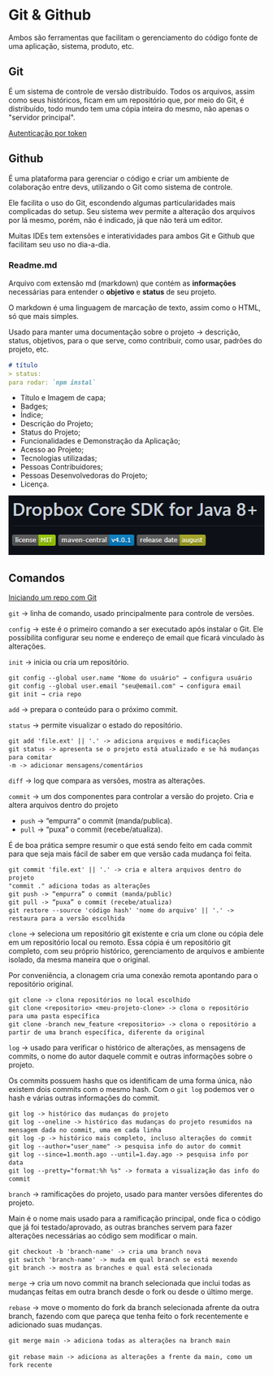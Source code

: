 # Git & Github

Ambos são ferramentas que facilitam o gerenciamento do código fonte de uma aplicação, sistema, produto, etc.

## Git

É um sistema de controle de versão distribuído. Todos os arquivos, assim como seus históricos, ficam em um repositório que, por meio do Git, é distribuído, todo mundo tem uma cópia inteira do mesmo, não apenas o "servidor principal".

[Autenticação por token](https://www.alura.com.br/artigos/nova-exigencia-do-git-de-autenticacao-por-token-o-que-e-o-que-devo-fazer)

## Github

É uma plataforma para gerenciar o código e criar um ambiente de colaboração entre devs, utilizando o Git como sistema de controle.

Ele facilita o uso do Git, escondendo algumas particularidades mais complicadas do setup. Seu sistema wev permite a alteração dos arquivos por lá mesmo, porém, não é indicado, já que não terá um editor.

Muitas IDEs tem extensões e interatividades para ambos Git e Github que facilitam seu uso no dia-a-dia.

### Readme.md

Arquivo com extensão md (markdown) que contém as **informações** necessárias para entender o **objetivo** e **status** de seu projeto.

O markdown é uma linguagem de marcação de texto, assim como o HTML, só que mais simples.

Usado para manter uma documentação sobre o projeto → descrição, status, objetivos, para o que serve, como contribuir, como usar, padrões do projeto, etc.

```md
# título
> status: 
para rodar: `npm instal`
```

- Título e Imagem de capa;
- Badges;
- Índice;
- Descrição do Projeto;
- Status do Projeto;
- Funcionalidades e Demonstração da Aplicação;
- Acesso ao Projeto;
- Tecnologias utilizadas;
- Pessoas Contribuidores;
- Pessoas Desenvolvedoras do Projeto;
- Licença.

![](../imgs/shields_io.png)

## Comandos

[Iniciando um repo com Git](https://www.alura.com.br/artigos/iniciando-repositorio-git)

`git` → linha de comando, usado principalmente para controle de versões.

`config` → este é o primeiro comando a ser executado após instalar o Git. Ele possibilita configurar seu nome e endereço de email que ficará vinculado às alterações.

`init` → inicia ou cria um repositório.

```
git config --global user.name "Nome do usuário" → configura usuário
git config --global user.email "seu@email.com" → configura email
git init → cria repo
```

`add` → prepara o conteúdo para o próximo commit.

`status` → permite visualizar o estado do repositório.

```
git add 'file.ext' || '.' -> adiciona arquivos e modificações
git status -> apresenta se o projeto está atualizado e se há mudanças para comitar 
-m -> adicionar mensagens/comentários
```

`diff` → log que compara as versões, mostra as alterações.

`commit` → um dos componentes para controlar a versão do projeto. Cria e altera arquivos dentro do projeto

* `push` → “empurra” o commit (manda/publica).
* `pull` → “puxa” o commit (recebe/atualiza).

É de boa prática sempre resumir o que está sendo feito em cada commit para que seja mais fácil de saber em que versão cada mudança foi feita.

```
git commit 'file.ext' || '.' -> cria e altera arquivos dentro do projeto
"commit ." adiciona todas as alterações
git push -> “empurra” o commit (manda/public)
git pull -> “puxa” o commit (recebe/atualiza)
git restore --source 'código hash' 'nome do arquivo' || '.' -> restaura para a versão escolhida
```

`clone` → seleciona um repositório git existente e cria um clone ou cópia dele em um repositório local ou remoto. Essa cópia é um repositório git completo, com seu próprio histórico, gerenciamento de arquivos e ambiente isolado, da mesma maneira que o original.

Por conveniência, a clonagem cria uma conexão remota apontando para o repositório original.

```
git clone -> clona repositórios no local escolhido
git clone <repositorio> <meu-projeto-clone> -> clona o repositório para uma pasta específica
git clone -branch new_feature <repositorio> -> clona o repositório a partir de uma branch específica, diferente da original
```

`log` → usado para verificar o histórico de alterações, as mensagens de commits, o nome do autor daquele commit e outras informações sobre o projeto.

Os commits possuem hashs que os identificam de uma forma única, não existem dois commits com o mesmo hash. Com o `git log` podemos ver o hash e várias outras informações do commit.

```
git log -> histórico das mudanças do projeto
git log --oneline -> histórico das mudanças do projeto resumidos na mensagem dada no commit, uma em cada linha
git log -p -> histórico mais completo, incluso alterações do commit
git log --author="user_name" -> pesquisa info do autor do commit
git log --since=1.month.ago --until=1.day.ago -> pesquisa info por data
git log --pretty="format:%h %s" -> formata a visualização das info do commit
```

`branch` → ramificações do projeto, usado para manter versões diferentes do projeto.

Main é o nome mais usado para a ramificação principal, onde fica o código que já foi testado/aprovado, as outras branches servem para fazer alterações necessárias ao código sem modificar o main.

```
git checkout -b 'branch-name' -> cria uma branch nova
git switch 'branch-name' -> muda em qual branch se está mexendo
git branch -> mostra as branches e qual está selecionada
```

`merge` → cria um novo commit na branch selecionada que inclui todas as mudanças feitas em outra branch desde o fork ou desde o último merge.

`rebase` → move o momento do fork da branch selecionada afrente da outra branch, fazendo com que pareça que tenha feito o fork recentemente e adicionado suas mudanças.

```
git merge main -> adiciona todas as alterações na branch main

git rebase main -> adiciona as alterações a frente da main, como um fork recente
```